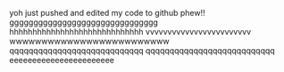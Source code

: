 yoh just pushed and edited my code to  github phew!!
ggggggggggggggggggggggggggggggg
hhhhhhhhhhhhhhhhhhhhhhhhhhhhh
vvvvvvvvvvvvvvvvvvvvvvvv
wwwwwwwwwwwwwwwwwwwwwwwww
qqqqqqqqqqqqqqqqqqqqqqqqqqqq
qqqqqqqqqqqqqqqqqqqqqqqqqqq
eeeeeeeeeeeeeeeeeeeeeee
